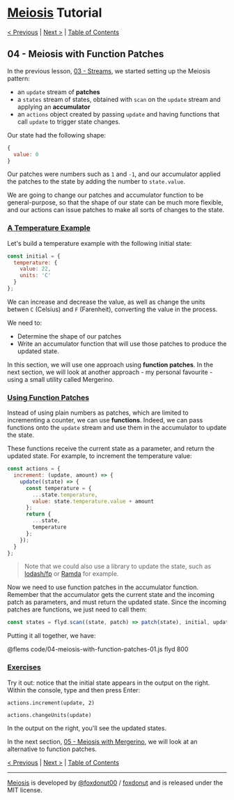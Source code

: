 # [Meiosis](https://meiosis.js.org) Tutorial

[< Previous](03-streams.html) |
[Next >](05-meiosis-with-mergerino.html) |
[Table of Contents](toc.html)

## 04 - Meiosis with Function Patches

In the previous lesson, [03 - Streams](03-streams.html), we started setting up the
Meiosis pattern:

- an `update` stream of **patches**
- a `states` stream of states, obtained with `scan` on the `update` stream and applying
an **accumulator**
- an `actions` object created by passing `update` and having functions that call `update`
to trigger state changes.

Our state had the following shape:

```js
{
  value: 0
}
```

Our patches were numbers such as `1` and `-1`, and our accumulator applied the patches to the
state by adding the number to `state.value`.

We are going to change our patches and accumulator function to be general-purpose, so that the
shape of our state can be much more flexible, and our actions can issue patches to make all sorts
of changes to the state.

<a name="temperature_example"></a>
### [A Temperature Example](#temperature_example)

Let's build a temperature example with the following initial state:

```js
const initial = {
  temperature: {
    value: 22,
    units: 'C'
  }
};
```

We can increase and decrease the value, as well as change the units betwen `C` (Celsius) and
`F` (Farenheit), converting the value in the process.

We need to:

- Determine the shape of our patches
- Write an accumulator function that will use those patches to produce the updated state.

In this section, we will use one approach using **function patches**. In the next section, we
will look at another approach - my personal favourite - using a small utility called Mergerino.

<a name="using_function_patches"></a>
### [Using Function Patches](#using_function_patches)

Instead of using plain numbers as patches, which are limited to incrementing a counter, we can
use **functions**. Indeed, we can pass functions onto the `update` stream and use them in the
accumulator to update the state.

These functions receive the current state as a parameter, and return the updated state.
For example, to increment the temperature value:

```js
const actions = {
  increment: (update, amount) => {
    update((state) => {
      const temperature = {
        ...state.temperature,
        value: state.temperature.value + amount
      };
      return {
        ...state,
        temperature
      };
    });
  }
};
```

> Note that we could also use a library to update the state, such as
[lodash/fp](https://github.com/lodash/lodash/wiki/FP-Guide) or
[Ramda](https://ramdajs.com/) for example.

Now we need to use function patches in the accumulator function. Remember that the accumulator gets
the current state and the incoming patch as parameters, and must return the updated state. Since the
incoming patches are functions, we just need to call them:

```js
const states = flyd.scan((state, patch) => patch(state), initial, update);
```

Putting it all together, we have:

@flems code/04-meiosis-with-function-patches-01.js flyd 800

<a name="exercises"></a>
### [Exercises](#exercises)

Try it out: notice that the initial state appears in the output on the right. Within the console,
type and then press Enter:

`actions.increment(update, 2)`

`actions.changeUnits(update)`

In the output on the right, you'll see the updated states.

In the next section, [05 - Meiosis with Mergerino](05-meiosis-with-mergerino.html), we will look
at an alternative to function patches.

[< Previous](03-streams.html) |
[Next >](05-meiosis-with-mergerino.html) |
[Table of Contents](toc.html)

-----

[Meiosis](https://meiosis.js.org) is developed by [@foxdonut00](http://twitter.com/foxdonut00) / [foxdonut](https://github.com/foxdonut) and is released under the MIT license.
